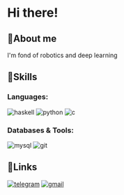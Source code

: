 # Hi there!
## 🦄About me
I'm fond of robotics and deep learning
## 🌈Skills
### Languages: 
![haskell](https://img.shields.io/badge/Haskell-E8CEED?style=for-the-badge&logo=haskell&logoColor=983AEE)
![python](https://img.shields.io/badge/Python-ABEDE1?style=for-the-badge&logo=python&logoColor=04A1D2)
![c](https://img.shields.io/badge/C-F9BDEF?style=for-the-badge&logo=Cloudera&logoColor=FB18C8)
### Databases & Tools:
![mysql](https://img.shields.io/badge/MySQL-94FFC9?style=for-the-badge&logo=MySQL&logoColor=04A1D2)
![git](https://img.shields.io/badge/Git-F9BDEF?style=for-the-badge&logo=git&logoColor=FB18C8)
## 🔗Links
[![telegram](https://img.shields.io/badge/Telegram-ABEDE1?style=for-the-badge&logo=Telegram&logoColor)](https://t.me/q11_11p)
[![gmail](https://img.shields.io/badge/Gmail-F9BDEF?style=for-the-badge&logo=Gmail&logoColor=FB18C8)](mailto:llllq1.1.1.1pllll@gmail.com)
